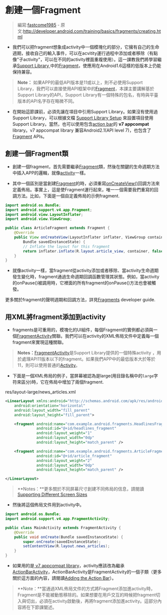 # 創建一個Fragment

> 編寫:[fastcome1985](https://github.com/fastcome1985) - 原文:<http://developer.android.com/training/basics/fragments/creating.html>

* 我們可以把fragment想象成activity中一個模塊化的部分，它擁有自己的生命週期，接收自己的輸入事件，可以在acvitity運行過程中添加或者移除（有點像"子activity"，可以在不同的activity裡面重複使用）。這一課教我們將學習繼承[Support Library ](http://developer.android.com/tools/support-library/index.html)中的[Fragment](http://developer.android.com/reference/android/support/v4/app/Fragment.html)，使應用在Android1.6這樣的低版本上仍能保持兼容。

> **Note：** 如果APP的最低API版本是11或以上，則不必使用Support Library，我們可以直接使用API框架中的[Fragment](http://developer.android.com/reference/android/app/Fragment.html)，本課主要講解基於Support Library的API，Support Library有一個特殊的包名，有時與平臺版本的API名字存在略微不同。

* 在開始這節課前，必須先讓在項目中引用Support Library。如果沒有使用過Support Library，可以根據文檔  [Support Library Setup](http://developer.android.com/intl/zh-cn/tools/support-library/setup.html) 來設置項目使用Support Library。當然，也可以使用包含[action bar](http://developer.android.com/guide/topics/ui/actionbar.html)的 **v7 appcompat** library。v7 appcompat library 兼容Android2.1(API level 7)，也包含了[Fragment](http://developer.android.com/reference/android/support/v4/app/Fragment.html) APIs。

## 創建一個Fragment類

* 創建一個fragment，首先需要繼承[Fragment](http://developer.android.com/reference/android/support/v4/app/Fragment.html)類，然後在關鍵的生命週期方法中插入APP的邏輯，就像[activity](http://developer.android.com/reference/android/app/Activity.html)一樣。

* 其中一個區別是當創建[Fragment](http://developer.android.com/reference/android/support/v4/app/Fragment.html)的時，必須重寫<a href="http://developer.android.com/reference/android/support/v4/app/Fragment.html#onCreateView(android.view.LayoutInflater, android.view.ViewGroup, android.os.Bundle)">onCreateView()</a>回調方法來定義佈局。事實上，這是使Fragment運行起來，唯一一個需要我們重寫的回調方法。比如，下面是一個自定義佈局的示例fragment.

```java
import android.os.Bundle;
import android.support.v4.app.Fragment;
import android.view.LayoutInflater;
import android.view.ViewGroup;

public class ArticleFragment extends Fragment {
    @Override
    public View onCreateView(LayoutInflater inflater, ViewGroup container,
        Bundle savedInstanceState) {
        // Inflate the layout for this fragment
        return inflater.inflate(R.layout.article_view, container, false);
    }
}
```

* 就像activity一樣，當fragment從activity添加或者移除、當activity生命週期發生變化時，fragment通過生命週期回調函數管理其狀態。例如，當activity的onPause()被調用時，它裡面的所有fragment的onPause()方法也會被觸發。

更多關於fragment的聲明週期和回調方法，詳見[Fragments](http://developer.android.com/guide/components/fragments.html) developer guide.

## 用XML將fragment添加到activity


* fragments是可重用的，模塊化的UI組件，每個Fragment的實例都必須與一個[FragmentActivity](http://developer.android.com/reference/android/support/v4/app/FragmentActivity.html)關聯。我們可以在activity的XML佈局文件中定義每一個fragment來實現這種關聯。

> **Notes：**[FragmentActivity](http://developer.android.com/reference/android/support/v4/app/FragmentActivity.html)是Support Library提供的一個特殊activity ，用於處理API11版本以下的fragment。如果我們APP中的最低版本大於等於11，則可以使用普通的[Activity](http://developer.android.com/reference/android/app/Activity.html)。

* 下面是一個XML佈局的例子，當屏幕被認為是large(用目錄名稱中的`large`字符來區分)時，它在佈局中增加了兩個fragment.

res/layout-large/news_articles.xml

```xml
<LinearLayout xmlns:android="http://schemas.android.com/apk/res/android"
    android:orientation="horizontal"
    android:layout_width="fill_parent"
    android:layout_height="fill_parent">

    <fragment android:name="com.example.android.fragments.HeadlinesFragment"
              android:id="@+id/headlines_fragment"
              android:layout_weight="1"
              android:layout_width="0dp"
              android:layout_height="match_parent" />

    <fragment android:name="com.example.android.fragments.ArticleFragment"
              android:id="@+id/article_fragment"
              android:layout_weight="2"
              android:layout_width="0dp"
              android:layout_height="match_parent" />

</LinearLayout>
```

> **Notes：**更多關於不同屏幕尺寸創建不同佈局的信息，請閱讀[Supporting Different Screen Sizes](../../ui/multiscreen/screen-sizes.html)

* 然後將這個佈局文件用到activity中。

```java
import android.os.Bundle;
import android.support.v4.app.FragmentActivity;

public class MainActivity extends FragmentActivity {
    @Override
    public void onCreate(Bundle savedInstanceState) {
        super.onCreate(savedInstanceState);
        setContentView(R.layout.news_articles);
    }
}
```

* 如果用的是[ v7 appcompat library](http://developer.android.com/intl/zh-cn/tools/support-library/features.html#v7-appcompat)，activity應該改為繼承[ActionBarActivity](http://developer.android.com/reference/android/support/v7/app/ActionBarActivity.html)，ActionBarActivity是FragmentActivity的一個子類（更多關於這方面的內容，請閱讀[Adding the Action Bar](http://developer.android.com/training/basics/actionbar/index.html)）。

> **Note：**當通過XML佈局文件的方式將Fragment添加進activity時，Fragment是不能被動態移除的。如果想要在用戶交互的時候把fragment切入與切出，必須在activity啟動後，再將fragment添加進activity。這部分內容將在下節課闡述。
